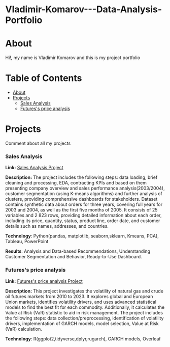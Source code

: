 # Vladimir-Komarov---Data-Analysis-Portfolio

# About 

Hi!, my name is Vladimir Komarov and this is my project portfolio 


# Table of Contents
- [About](#section-1)
- [Projects](#section-2)
  - [Sales Analysis](#subsection-21)
  - [Futures's price analysis](#subsection-22)
<!-- The rest of your content goes here -->


# Projects
 Comment about all my projects 
### Sales Analysis

**Link:** [Sales Analysis Project](https://github.com/BuravV/Vladimir-Komarov---Data-Analysis-Portfolio/tree/main/Sales%20Analysis)

**Description:**  The project includes the following steps: data loading, brief cleaning and processing, EDA, contracting KPIs and based on them presenting company overview and sales performance analysis(2003/2004), customer segmentation (using K-means algorithms) and further analysis of clusters, providing comprehensive dashboards for stakeholders. Dataset contains synthetic data about orders for  three years, covering full years for 2003 and 2004, as well as the first five months of 2005. It consists of 25 variables and 2 823 rows, providing detailed information about each order, including its price, quantity, status, product line, order date, and customer details such as names, addresses, and countries.

**Technology**: Python(pandas, matplotlib, seaborn,sklearn, Kmeans, PCA), Tableau, PowerPoint  

**Results**: Analysis and Data-based Recommendations, Understanding Customer Segmentation and Behavior, Ready-to-Use Dashboard.

### Futures's price analysis 

**Link:** [Futures's price analysis Project](https://github.com/BuravV/Vladimir-Komarov---Data-Analysis-Portfolio/tree/main/Futures's%20price%20analysis)

**Description:** This project investigates the volatility of natural gas and crude oil futures markets from 2010 to 2023. It explores global and European Union markets, identifies volatility drivers, and uses advanced statistical models to find the best fit for each commodity. Additionally, it calculates the Value at Risk (VaR) statistic to aid in risk management. The project includes the following steps: data collection/preprocessing, identification of volatility drivers, implementation of GARCH models, model selection, Value at Risk (VaR) calculation.

**Technology**: R(ggplot2,tidyverse,dplyr,rugarch), GARCH models, Overleaf
